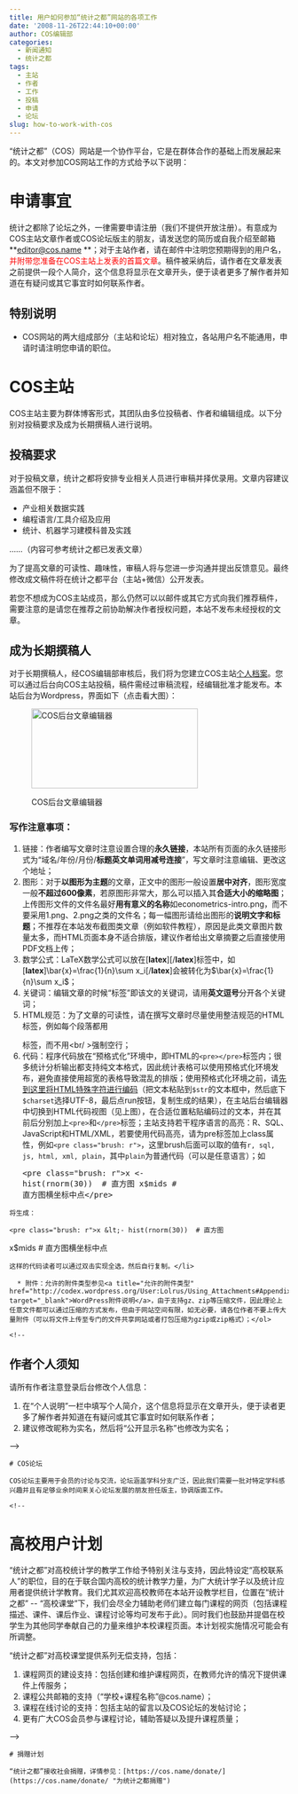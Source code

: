 ```yaml
---
title: 用户如何参加“统计之都”网站的各项工作
date: '2008-11-26T22:44:10+00:00'
author: COS编辑部
categories:
  - 新闻通知
  - 统计之都
tags:
  - 主站
  - 作者
  - 工作
  - 投稿
  - 申请
  - 论坛
slug: how-to-work-with-cos
---
```


“统计之都”（COS）网站是一个协作平台，它是在群体合作的基础上而发展起来的。本文对参加COS网站工作的方式给予以下说明：<!--more-->

# 申请事宜

统计之都除了论坛之外，一律需要申请注册（我们不提供开放注册）。有意成为COS主站文章作者或COS论坛版主的朋友，请发送您的简历或自我介绍至邮箱**editor@cos.name **；对于主站作者，请在邮件中注明您预期得到的用户名，<span style="color: #ff0000;">并附带您准备在COS主站上发表的首篇文章</span>。稿件被采纳后，请作者在文章发表之前提供一段个人简介，这个信息将显示在文章开头，便于读者更多了解作者并知道在有疑问或其它事宜时如何联系作者。

## 特别说明

  * COS网站的两大组成部分（主站和论坛）相对独立，各站用户名不能通用，申请时请注明您申请的职位。

# COS主站

COS主站主要为群体博客形式，其团队由多位投稿者、作者和编辑组成。以下分别对投稿要求及成为长期撰稿人进行说明。

## 投稿要求

对于投稿文章，统计之都将安排专业相关人员进行审稿并择优录用。文章内容建议涵盖但不限于：

  * 产业相关数据实践
  * 编程语言/工具介绍及应用
  * 统计、机器学习建模科普及实践

……（内容可参考统计之都已发表文章）

为了提高文章的可读性、趣味性，审稿人将与您进一步沟通并提出反馈意见。最终修改成文稿件将在统计之都平台（主站+微信）公开发表。

若您不想成为COS主站成员，那么仍然可以以邮件或其它方式向我们推荐稿件，需要注意的是请您在推荐之前协助解决作者授权问题，本站不发布未经授权的文章。

## 成为长期撰稿人

对于长期撰稿人，经COS编辑部审核后，我们将为您建立COS主站[个人档案](https://cos.name/wp-admin/profile.php)。您可以通过后台向COS主站投稿，稿件需经过审稿流程，经编辑批准才能发布。本站后台为Wordpress，界面如下（点击看大图）：<figure id="attachment_841" style="width: 300px" class="wp-caption aligncenter">

[<img class="size-medium wp-image-841 " title="COS后台文章编辑器" src="https://cos.name/wp-content/uploads/2008/11/editor-for-authors-300x144.png" alt="COS后台文章编辑器" width="300" height="144" srcset="https://cos.name/wp-content/uploads/2008/11/editor-for-authors-300x144.png 300w, https://cos.name/wp-content/uploads/2008/11/editor-for-authors.png 765w" sizes="(max-width: 300px) 100vw, 300px" />](https://cos.name/wp-content/uploads/2008/11/editor-for-authors.png)<figcaption class="wp-caption-text">COS后台文章编辑器</figcaption></figure> 

### **写作注意事项：**

  1. 链接：作者编写文章时注意设置合理的**永久链接**，本站所有页面的永久链接形式为“域名/年份/月份/**标题英文单词用减号连接**”，写文章时注意编辑、更改这个地址；
  2. 图形：对于**以图形为主题**的文章，正文中的图形一般设置**居中对齐**，图形宽度一般**不超过600像素**，若原图形非常大，那么可以插入其**合适大小的缩略图**；上传图形文件的文件名最好**用有意义的名称**如econometrics-intro.png，而不要采用1.png、2.png之类的文件名；每一幅图形请给出图形的**说明文字和标题**；不推荐在本站发布截图类文章（例如软件教程），原因是此类文章图片数量太多，而HTML页面本身不适合排版，建议作者给出文章摘要之后直接使用PDF文档上传；
  3. 数学公式：LaTeX数学公式可以放在[**latex**][/**latex**]标签中，如[**latex**]\bar{x}=\frac{1}{n}\sum x_i[/**latex**]会被转化为$\bar{x}=\frac{1}{n}\sum x_i$；
  4. 关键词：编辑文章的时候“标签”即该文的关键词，请用**英文逗号**分开各个关键词；
  5. HTML规范：为了文章的可读性，请在撰写文章时尽量使用整洁规范的HTML标签，例如每个段落都用<p></p>标签，而不用<br/ >强制空行；
  6. 代码：程序代码放在“预格式化”环境中，即HTML的`<pre></pre>`标签内；很多统计分析输出都支持纯文本格式，因此统计表格可以使用预格式化环境发布，避免直接使用超宽的表格导致混乱的排版；使用预格式化环境之前，请<a href="http://www.functions-online.com/htmlspecialchars.html" target="_blank">先到这里将HTML特殊字符进行编码</a>（把文本粘贴到`$str`的文本框中，然后底下`$charset`选择UTF-8，最后点run按钮，复制生成的结果），在主站后台编辑器中切换到HTML代码视图（见上图），在合适位置粘贴编码过的文本，并在其前后分别加上`<pre>`和`</pre>`标签；主站支持若干程序语言的高亮：R、SQL、JavaScript和HTML/XML，若要使用代码高亮，请为pre标签加上class属性，例如`<pre class="brush: r">`，这里brush后面可以取的值有`r, sql, js, html, xml, plain`，其中`plain`为普通代码（可以是任意语言）；如 <pre class="brush: plain">&lt;pre class="brush: r"&gt;x &lt;- hist(rnorm(30))  # 直方图
x$mids  # 直方图横坐标中点&lt;/pre&gt;</pre>
    
    将生成：
    
    <pre class="brush: r">x &lt;- hist(rnorm(30))  # 直方图
x$mids  # 直方图横坐标中点</pre>
    
    这样的代码读者可以通过双击实现全选，然后自行复制。</li> 
    
      * 附件：允许的附件类型参见<a title="允许的附件类型" href="http://codex.wordpress.org/User:Lolrus/Using_Attachments#Appendix:_Allowed_attachment_file_types" target="_blank">WordPress附件说明</a>，由于支持gz、zip等压缩文件，因此理论上任意文件都可以通过压缩的方式发布，但由于网站空间有限，如无必要，请各位作者不要上传大量附件（可以将文件上传至专门的文件共享网站或者打包压缩为gzip或zip格式）；</ol> 
    
    <!--


<h2>作者个人须知</h2>


请所有作者注意登录后台修改个人信息：


<ol>
 	

<li>在“个人说明”一栏中填写个人简介，这个信息将显示在文章开头，便于读者更多了解作者并知道在有疑问或其它事宜时如何联系作者；</li>


 	

<li>建议修改昵称为实名，然后将“公开显示名称”也修改为实名；</li>


</ol>


-->
    
    # COS论坛
    
    COS论坛主要用于会员的讨论与交流，论坛涵盖学科分支广泛，因此我们需要一批对特定学科感兴趣并且有足够业余时间来关心论坛发展的朋友担任版主，协调版面工作。
  
    <!--


<h1>高校用户计划</h1>


“统计之都”对高校统计学的教学工作给予特别关注与支持，因此特设定“高校联系人”的职位，目的在于联合国内高校的统计教学力量，为广大统计学子以及统计应用者提供统计学教育。我们尤其欢迎高校教师在本站开设教学栏目，位置在“统计之都” -- “高校课堂”下，我们会尽全力辅助老师们建立每门课程的网页（包括课程描述、课件、课后作业、课程讨论等均可发布于此）。同时我们也鼓励并提倡在校学生为其他同学奉献自己的力量来维护本校课程页面。本计划视实施情况可能会有所调整。

“统计之都”对高校课堂提供系列无偿支持，包括：


<ol>
 	

<li>课程网页的建设支持：包括创建和维护课程网页，在教师允许的情况下提供课件上传服务；</li>


 	

<li>课程公共邮箱的支持（“学校+课程名称”@cos.name）；</li>


 	

<li>课程在线讨论的支持：包括主站的留言以及COS论坛的发帖讨论；</li>


 	

<li>更有广大COS会员参与课程讨论，辅助答疑以及提升课程质量；</li>


</ol>


-->
    
    # 捐赠计划
    
    “统计之都”接收社会捐赠，详情参见：[https://cos.name/donate/](https://cos.name/donate/ "为统计之都捐赠")
